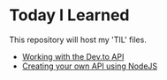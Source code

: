 # Today I Learned

 This repository will host my 'TIL' files.


- [Working with the Dev.to API](Dev.to_API.md)
- [Creating your own API using NodeJS](creating_api_with_nodejs.md)